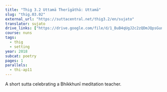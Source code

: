 ```yaml
---
title: "Thig 3.2 Uttamā Therīgāthā: Uttamā"
slug: "thig.03.02"
external_url: "https://suttacentral.net/thig3.2/en/sujato"
translator: sujato
drive_links: ["https://drive.google.com/file/d/1_BuB4qUgJ2c2zQDmJQpsGun_LneF0q0K/view?usp=drivesdk"]
course: nuns
tags:
  - thig
  - setting
year: 2018
subcat: poetry
pages: 1
parallels:
  - thi-ap11
---
```


A short sutta celebrating a Bhikkhunī meditation teacher.
